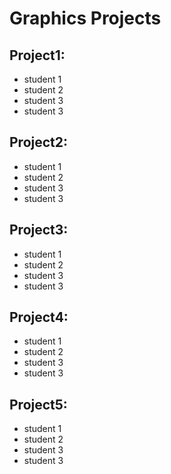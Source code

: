 # Graphics Projects


## Project1:
- student 1
- student 2
- student 3
- student 3


## Project2:
- student 1
- student 2
- student 3
- student 3


## Project3:
- student 1
- student 2
- student 3
- student 3


## Project4:
- student 1
- student 2
- student 3
- student 3


## Project5:
- student 1
- student 2
- student 3
- student 3
